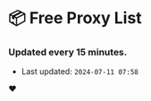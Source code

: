 # :package: Free Proxy List
### Updated every 15 minutes.

- Last updated: `2024-07-11 07:58`

:heart:
